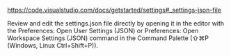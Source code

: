 https://code.visualstudio.com/docs/getstarted/settings#_settings-json-file

Review and edit the settings.json file directly by opening it in the editor with the Preferences: Open User Settings (JSON) or Preferences: Open Workspace Settings (JSON) command in the Command Palette (⇧⌘P (Windows, Linux Ctrl+Shift+P)).
